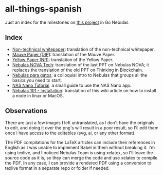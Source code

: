 # all-things-spanish
Just an index for the milestones on [this project](https://go.nebulas.io/project/96) in Go Nebulas

## Index

* [Non-technical whitepaper](https://bitbucket.org/editorialarseb/libro-blanco-no-tecnico): translation of the non-technical whitepaper.
* [Mauve Paper (DIP)](https://github.com/arielsbecker/dip-report): translation of the Mauve Paper.
* [Yellow Paper (NR)](https://github.com/arielsbecker/nr-report): translation of the Yellow Paper.
* [Nebulas NOVA Tech](https://bitbucket.org/editorialarseb/nebulas-nova-tech): translation of the last PPT on Nebulas NOVA; it replaces the translation of the old PPT on Thinking in Blockchain.
* [Nebulas para gatos](https://bitbucket.org/editorialarseb/nebulas-para-gatos): a colloquial intro to Nebulas that groups all the basics you need to start. 
* [NAS Nano Tutorial](https://bitbucket.org/editorialarseb/tutorial-para-nas-nano): a small guide to use the NAS Nano app.
* [Nebulas 101 - Installation](https://github.com/nebulasio/nebdocs/pull/144): translation of this wiki article on how to install a node in linux or MacOS.

## Observations

There are just a few images I left untranslated, as I don't have the originals to edit, and doing it over the png's will result in a poor result, so I'll edit them once I have access to the editables (svg, ai, or any other format).

The PDF compilations for the LaTeX articles can include their references in English as I was unable to implement Babel in them without breaking it. I'm using texlive, and I noticed Nebulas Team is using xelatex, so I'll leave the source code as it is, so they can merge the code and use xelatex to compile the PDF. In any case, I can provide a rendered PDF using a conversion to texlive format in a separate repo or folder if needed.
